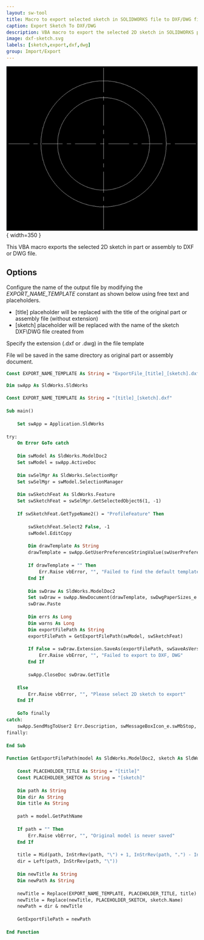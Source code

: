 ```yaml
---
layout: sw-tool
title: Macro to export selected sketch in SOLIDWORKS file to DXF/DWG file
caption: Export Sketch To DXF/DWG
description: VBA macro to export the selected 2D sketch in SOLIDWORKS part or assembly file to the DXF or DWG file
image: dxf-sketch.svg
labels: [sketch,export,dxf,dwg]
group: Import/Export
---
```

![DXF/DWG file created from the sketch](sketch-dwf-dwg.png){ width=350 }

This VBA macro exports the selected 2D sketch in part or assembly to DXF or DWG file.

## Options

Configure the name of the output file by modifying the *EXPORT_NAME_TEMPLATE* constant as shown below using free text and placeholders.

* \[title\] placeholder will be replaced with the title of the original part or assembly file (without extension)
* \[sketch\] placeholder will be replaced with the name of the sketch DXF\DWG file created from

Specify the extension (.dxf or .dwg) in the file template

File wil be saved in the same directory as original part or assembly document.

~~~ vb
Const EXPORT_NAME_TEMPLATE As String = "ExportFile_[title]_[sketch].dxf"
~~~

~~~ vb
Dim swApp As SldWorks.SldWorks

Const EXPORT_NAME_TEMPLATE As String = "[title]_[sketch].dxf"

Sub main()

    Set swApp = Application.SldWorks
    
try:
    On Error GoTo catch
    
    Dim swModel As SldWorks.ModelDoc2
    Set swModel = swApp.ActiveDoc
    
    Dim swSelMgr As SldWorks.SelectionMgr
    Set swSelMgr = swModel.SelectionManager
    
    Dim swSketchFeat As SldWorks.Feature
    Set swSketchFeat = swSelMgr.GetSelectedObject6(1, -1)
    
    If swSketchFeat.GetTypeName2() = "ProfileFeature" Then
        
        swSketchFeat.Select2 False, -1
        swModel.EditCopy
        
        Dim drawTemplate As String
        drawTemplate = swApp.GetUserPreferenceStringValue(swUserPreferenceStringValue_e.swDefaultTemplateDrawing)
        
        If drawTemplate = "" Then
            Err.Raise vbError, "", "Failed to find the default template"
        End If
        
        Dim swDraw As SldWorks.ModelDoc2
        Set swDraw = swApp.NewDocument(drawTemplate, swDwgPaperSizes_e.swDwgPapersUserDefined, 0.1, 0.1)
        swDraw.Paste
        
        Dim errs As Long
        Dim warns As Long
        Dim exportFilePath As String
        exportFilePath = GetExportFilePath(swModel, swSketchFeat)
        
        If False = swDraw.Extension.SaveAs(exportFilePath, swSaveAsVersion_e.swSaveAsCurrentVersion, swSaveAsOptions_e.swSaveAsOptions_Silent, Nothing, errs, warns) Then
            Err.Raise vbError, "", "Failed to export to DXF, DWG"
        End If
        
        swApp.CloseDoc swDraw.GetTitle
        
    Else
        Err.Raise vbError, "", "Please select 2D sketch to export"
    End If
    
    GoTo finally
catch:
    swApp.SendMsgToUser2 Err.Description, swMessageBoxIcon_e.swMbStop, swMessageBoxBtn_e.swMbOk
finally:
    
End Sub

Function GetExportFilePath(model As SldWorks.ModelDoc2, sketch As SldWorks.Feature) As String

    Const PLACEHOLDER_TITLE As String = "[title]"
    Const PLACEHOLDER_SKETCH As String = "[sketch]"
    
    Dim path As String
    Dim dir As String
    Dim title As String
    
    path = model.GetPathName
    
    If path = "" Then
        Err.Raise vbError, "", "Original model is never saved"
    End If
    
    title = Mid(path, InStrRev(path, "\") + 1, InStrRev(path, ".") - InStrRev(path, "\") - 1)
    dir = Left(path, InStrRev(path, "\"))
    
    Dim newTitle As String
    Dim newPath As String
    
    newTitle = Replace(EXPORT_NAME_TEMPLATE, PLACEHOLDER_TITLE, title)
    newTitle = Replace(newTitle, PLACEHOLDER_SKETCH, sketch.Name)
    newPath = dir & newTitle
            
    GetExportFilePath = newPath
    
End Function
~~~

